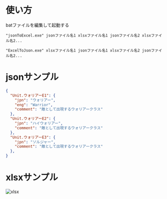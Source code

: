 # 使い方

batファイルを編集して起動する

```dos
"jsonToExcel.exe" jsonファイル名1 xlsxファイル名1 jsonファイル名2 xlsxファイル名2...
```

```dos
"ExcelToJson.exe" xlsxファイル名1 jsonファイル名1 xlsxファイル名2 jsonファイル名2...
```



# jsonサンプル
```json
{
  "Unit.ウォリアーE1": {
    "jpn": "ウォリアー",
    "eng": "Warrior",
    "comment": "敵として出現するウォリアークラス"
  },
  "Unit.ウォリアーE2": {
    "jpn": "ハイウォリアー",
    "comment": "敵として出現するウォリアークラス"
  },
  "Unit.ウォリアーE3": {
    "jpn": "ソルジャー",
    "comment": "敵として出現するウォリアークラス"
  },
}
```

# xlsxサンプル

![xlsx](https://user-images.githubusercontent.com/6186357/39691102-62be6aa8-5217-11e8-9f0e-ad99071ed8f8.png)
